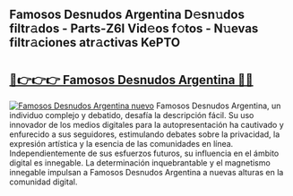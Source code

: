 ## Famosos Desnudos Argentina D𝚎sn𝚞dos filtr𝚊dos - Parts-Z6I Vid𝚎os f𝚘tos - N𝚞evas filtr𝚊ciones atr𝚊ctivas KePTO

# <h2><a href="http://mb2x0u.tromn.icu/?c=Famosos+Desnudos+Argentina">🔗👉👉👉 Famosos Desnudos Argentina 🔗🔗</a></h2>

[![Famosos Desnudos Argentina nuevo](https://i.imgur.com/pEAQMta.gif)](http://mb2x0u.tromn.icu/?c=Famosos+Desnudos+Argentina)
Famosos Desnudos Argentina, un individuo complejo y debatido, desafía la descripción fácil. Su uso innovador de los medios digitales para la autopresentación ha cautivado y enfurecido a sus seguidores, estimulando debates sobre la privacidad, la expresión artística y la esencia de las comunidades en línea. Independientemente de sus esfuerzos futuros, su influencia en el ámbito digital es innegable. La determinación inquebrantable y el magnetismo innegable impulsan a Famosos Desnudos Argentina a nuevas alturas en la comunidad digital.
